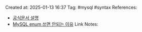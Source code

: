 Created at:  2025-01-13 16:37
Tag: #mysql #syntax 
References:
- [공식문서 설명](https://dev.mysql.com/doc/refman/8.0/en/enum.html)
- [MySQL enum 쓰면 안되는 이유](https://velog.io/@leejh3224/%EB%B2%88%EC%97%AD-MySQL%EC%9D%98-ENUM-%ED%83%80%EC%9E%85%EC%9D%84-%EC%82%AC%EC%9A%A9%ED%95%98%EC%A7%80-%EB%A7%90%EC%95%84%EC%95%BC-%ED%95%A0-8%EA%B0%80%EC%A7%80-%EC%9D%B4%EC%9C%A0)
Link Notes:


